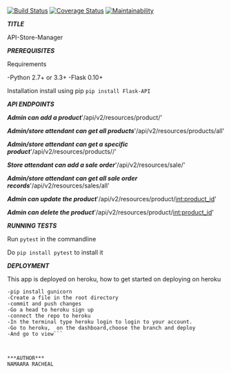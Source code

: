 [![Build Status](https://travis-ci.org/RachealN/API-Store-Manager-EndPoints.svg?branch=develop)](https://travis-ci.org/RachealN/API-Store-Manager-EndPoints)
[![Coverage Status](https://coveralls.io/repos/github/RachealN/API-Store-Manager-EndPoints/badge.svg?branch=develop)](https://coveralls.io/github/RachealN/API-Store-Manager-EndPoints?branch=develop)
[![Maintainability](https://api.codeclimate.com/v1/badges/0ac41a5a5c76fbb23519/maintainability)](https://codeclimate.com/github/RachealN/API-Store-Manager-EndPoints/maintainability)


***TITLE***
 
 API-Store-Manager

***PREREQUISITES***

Requirements

-Python 2.7+ or 3.3+
-Flask 0.10+

Installation
install using pip
```pip install Flask-API```


***API ENDPOINTS***

***Admin can add a product***'/api/v2/resources/product/'

***Admin/store attendant can get all products***'/api/v2/resources/products/all'

***Admin/store attendant can get a specific product***'/api/v2/resources/products/<pk>/'

***Store attendant can add a sale order***'/api/v2/resources/sale/'

***Admin/store attendant can get all sale order records***'/api/v2/resources/sales/all'

***Admin can update the product***'/api/v2/resources/product/<int:product_id>'

***Admin can delete the product***'/api/v2/resources/product/<int:product_id>'


***RUNNING TESTS***

Run ```pytest``` in the commandline

Do ```pip install pytest``` to install it

***DEPLOYMENT***

This app is deployed on heroku, how to get started on deploying on heroku

```-install Heroku CLI 
-pip install gunicorn
-Create a file in the root directory
-commit and push changes
-Go a head to heroku sign up 
-connect the repo to heroku
-In the terminal type heroku login to login to your account.
-Go to heroku,  on the dashboard,choose the branch and deploy
-And go to view```



***AUTHOR***
NAMAARA RACHEAL
